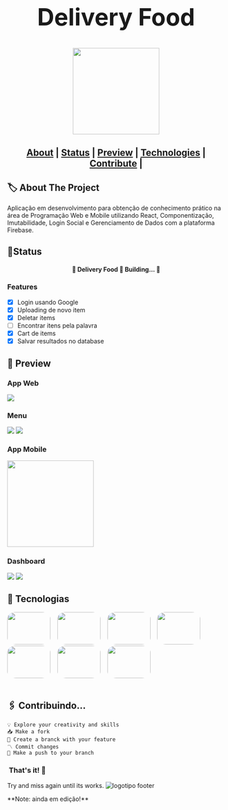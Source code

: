 <h1 align="center" style="font-size:3.4rem">Delivery Food<h1>

<h1 align="center">
<img src="./src/img/logo2.png" width="200" height="200" style="align-items: center"><br>
</h1>

<h2 align="center">
<a href="#about">About</a>  |
<a href="#status">Status</a>  |
<a href="#preview">Preview</a>  |
<a href="#technologies">Technologies</a>  |
<a href="#contribute">Contribute</a>  | 
</h2>

<h2 id="about">🏷 About The Project</h2>
<p>Aplicação em desenvolvimento para obtenção de conhecimento prático na área de Programação Web e Mobile utilizando React, Componentização, Imutabilidade, Login Social e Gerenciamento de Dados com a plataforma Firebase.</p>

<h2 id="status"> 🚦Status </h2>
<h4 align="center"> 
	🚧  Delivery Food 🚀 Building...  🚧
</h4>

### Features

- [x] Login usando Google
- [x] Uploading de novo item
- [x] Deletar items
- [ ] Encontrar itens pela palavra
- [x] Cart de items
- [x] Salvar resultados no database

<h2 id="preview">🔎 Preview </h2>

<div text-align="center">  
     
<h3>App Web</h3>
<img src="./src/img/preview11web.png">

<h3>Menu</h3>
<img src="./src/img/menu1.png">
<img src="./src/img/menu2.png">

<h3>App Mobile</h3>
<img src="./src/img/preview11mobile.png" width="200">

<h3>Dashboard</h3>
<img src="./src/img/dashboard.png">
<img src="./src/img/dashboard2.png">

</div>

<h2 id="technologies">🧰 Tecnologias </h2>

<img src="./src/img/js.png" width="100" height="75" style="border-radius:20%">&nbsp;&nbsp;&nbsp;
<img src="./src/img/node.jpeg" width="100" height="75" style="border-radius:20%">&nbsp;&nbsp;&nbsp;
<img src="./src/img/nodemon.png" width="100" height="75" style="border-radius:20%">&nbsp;&nbsp;&nbsp;
<img src="./src/img/firebase.png" width="100" height="75" style="border-radius:20%">&nbsp;&nbsp;&nbsp;
<img src="./src/img/logohtml.png" width="100" height="75" style="border-radius:20%">&nbsp;&nbsp;&nbsp;
<img src="./src/img/logocss.png" width="100" height="75" style="border-radius:20%">&nbsp;&nbsp;&nbsp;
<img src="./src/img/express.png" width="100" height="75" style="border-radius:20%">&nbsp;&nbsp;&nbsp;<br><br>

<h2 id="contribute">🖇 Contribuindo...</h2>

    💡 Explore your creativity and skills
    📥 Make a fork
    🔱 Create a branck with your feature
    〽 Commit changes
    💠 Make a push to your branch

<h3>&nbsp;That's it! 🖖</h3>
<p>Try and miss again until its works.&nbsp;<img src="./src/img/footlogo.png" alt="logotipo footer"></p>
**Note: ainda em edição!**

